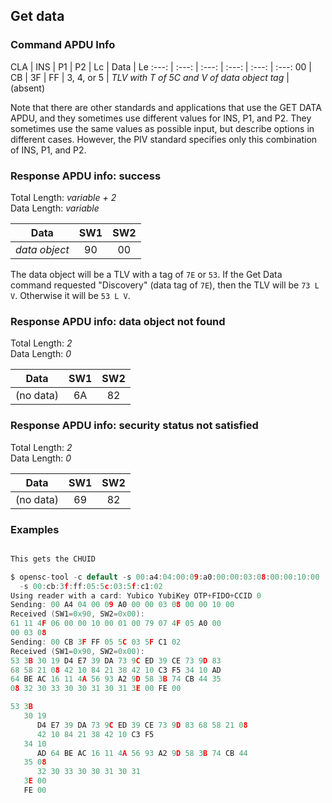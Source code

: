 <!-- Copyright 2021 Yubico AB

Licensed under the Apache License, Version 2.0 (the "License");
you may not use this file except in compliance with the License.
You may obtain a copy of the License at

    http://www.apache.org/licenses/LICENSE-2.0

Unless required by applicable law or agreed to in writing, software
distributed under the License is distributed on an "AS IS" BASIS,
WITHOUT WARRANTIES OR CONDITIONS OF ANY KIND, either express or implied.
See the License for the specific language governing permissions and
limitations under the License. -->

## Get data

### Command APDU Info

CLA | INS | P1 | P2 | Lc | Data | Le
:---: | :---: | :---: | :---: | :---: | :---:
00 | CB | 3F | FF | 3, 4, or 5 | *TLV with T of 5C and V of data object tag* | (absent)

Note that there are other standards and applications that use the GET DATA APDU, and they
sometimes use different values for INS, P1, and P2. They sometimes use the same values as
possible input, but describe options in different cases. However, the PIV standard
specifies only this combination of INS, P1, and P2.

### Response APDU info: success

Total Length: *variable + 2*\
Data Length: *variable*

|     Data      | SW1 | SW2 |
|:-------------:|:---:|:---:|
| *data object* | 90  | 00  |

The data object will be a TLV with a tag of `7E` or `53`. If the Get Data command
requested "Discovery" (data tag of `7E`), then the TLV will be `73 L V`. Otherwise it will
be `53 L V`.

### Response APDU info: data object not found

Total Length: *2*\
Data Length: *0*

|   Data    | SW1 | SW2 |
|:---------:|:---:|:---:|
| (no data) | 6A  | 82  |

### Response APDU info: security status not satisfied

Total Length: *2*\
Data Length: *0*

|   Data    | SW1 | SW2 |
|:---------:|:---:|:---:|
| (no data) | 69  | 82  |

### Examples

```C

This gets the CHUID

$ opensc-tool -c default -s 00:a4:04:00:09:a0:00:00:03:08:00:00:10:00
  -s 00:cb:3f:ff:05:5c:03:5f:c1:02
Using reader with a card: Yubico YubiKey OTP+FIDO+CCID 0
Sending: 00 A4 04 00 09 A0 00 00 03 08 00 00 10 00
Received (SW1=0x90, SW2=0x00):
61 11 4F 06 00 00 10 00 01 00 79 07 4F 05 A0 00
00 03 08
Sending: 00 CB 3F FF 05 5C 03 5F C1 02
Received (SW1=0x90, SW2=0x00):
53 3B 30 19 D4 E7 39 DA 73 9C ED 39 CE 73 9D 83
68 58 21 08 42 10 84 21 38 42 10 C3 F5 34 10 AD
64 BE AC 16 11 4A 56 93 A2 9D 58 3B 74 CB 44 35
08 32 30 33 30 30 31 30 31 3E 00 FE 00

53 3B
   30 19
      D4 E7 39 DA 73 9C ED 39 CE 73 9D 83 68 58 21 08
      42 10 84 21 38 42 10 C3 F5
   34 10
      AD 64 BE AC 16 11 4A 56 93 A2 9D 58 3B 74 CB 44
   35 08
      32 30 33 30 30 31 30 31
   3E 00
   FE 00
```
